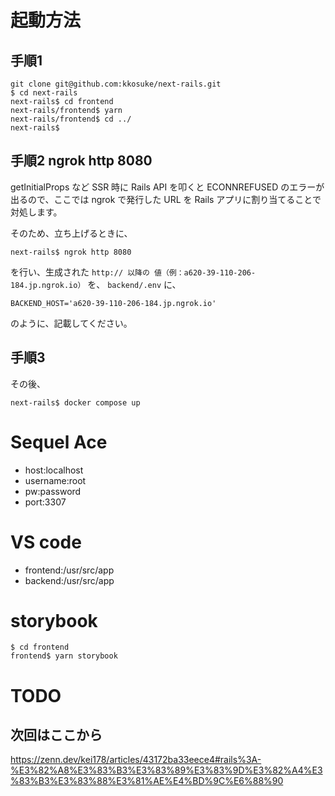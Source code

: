 # 起動方法
##  手順1
```
git clone git@github.com:kkosuke/next-rails.git
$ cd next-rails
next-rails$ cd frontend
next-rails/frontend$ yarn
next-rails/frontend$ cd ../
next-rails$
```

## 手順2 ngrok http 8080
getInitialProps など SSR 時に Rails API を叩くと
ECONNREFUSED のエラーが出るので、ここでは ngrok で発行した URL を Rails アプリに割り当てることで対処します。

そのため、立ち上げるときに、
```
next-rails$ ngrok http 8080
```
を行い、生成された `http:// 以降の 値（例：a620-39-110-206-184.jp.ngrok.io）` を、 `backend/.env` に、

```
BACKEND_HOST='a620-39-110-206-184.jp.ngrok.io'
```
のように、記載してください。

## 手順3
その後、
```
next-rails$ docker compose up
```

# Sequel Ace
- host:localhost
- username:root
- pw:password
- port:3307

# VS code
- frontend:/usr/src/app
- backend:/usr/src/app

# storybook
```
$ cd frontend
frontend$ yarn storybook
```

# TODO
## 次回はここから
https://zenn.dev/kei178/articles/43172ba33eece4#rails%3A-%E3%82%A8%E3%83%B3%E3%83%89%E3%83%9D%E3%82%A4%E3%83%B3%E3%83%88%E3%81%AE%E4%BD%9C%E6%88%90
